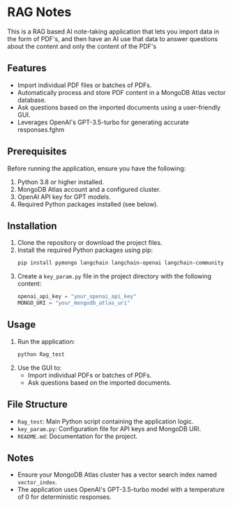 # RAG Notes

This is a RAG based AI note-taking application that lets you import data in the form of PDF's, and then have an AI use that data to answer questions about the content and only the content of the PDF's

## Features

- Import individual PDF files or batches of PDFs.
- Automatically process and store PDF content in a MongoDB Atlas vector database.
- Ask questions based on the imported documents using a user-friendly GUI.
- Leverages OpenAI's GPT-3.5-turbo for generating accurate responses.fghm

## Prerequisites

Before running the application, ensure you have the following:

1. Python 3.8 or higher installed.
2. MongoDB Atlas account and a configured cluster.
3. OpenAI API key for GPT models.
4. Required Python packages installed (see below).

## Installation

1. Clone the repository or download the project files.
2. Install the required Python packages using pip:
   ```bash
   pip install pymongo langchain langchain-openai langchain-community langchain-core langchain-mongodb tkinter
   ```
3. Create a `key_param.py` file in the project directory with the following content:
   ```python
   openai_api_key = "your_openai_api_key"
   MONGO_URI = "your_mongodb_atlas_uri"
   ```

## Usage

1. Run the application:
   ```bash
   python Rag_test
   ```
2. Use the GUI to:
   - Import individual PDFs or batches of PDFs.
   - Ask questions based on the imported documents.

## File Structure

- `Rag_test`: Main Python script containing the application logic.
- `key_param.py`: Configuration file for API keys and MongoDB URI.
- `README.md`: Documentation for the project.

## Notes

- Ensure your MongoDB Atlas cluster has a vector search index named `vector_index`.
- The application uses OpenAI's GPT-3.5-turbo model with a temperature of 0 for deterministic responses.
